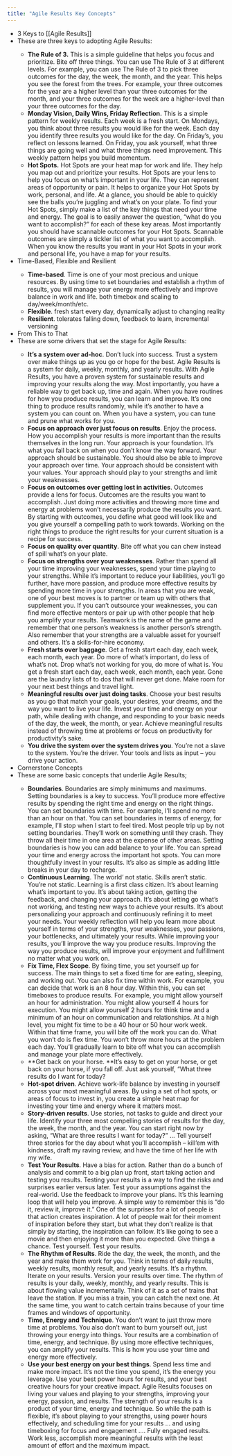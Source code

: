 ```yaml
---
title: "Agile Results Key Concepts"
---
```


- 3 Keys to [[Agile Results]]<span id='SmroGWkh7'/>
- These are three keys to adopting Agile Results:<span id='TlxkIeqxO'/>
    - **The Rule of 3.** This is a simple guideline that helps you focus and prioritize. Bite off three things. You can use The Rule of 3 at different levels. For example, you can use The Rule of 3 to pick three outcomes for the day, the week, the month, and the year. This helps you see the forest from the trees. For example, your three outcomes for the year are a higher level than your three outcomes for the month, and your three outcomes for the week are a higher-level than your three outcomes for the day.<span id='bMI_Bs1AI'/>
    - **Monday Vision, Daily Wins, Friday Reflection.** This is a simple pattern for weekly results. Each week is a fresh start. On Mondays, you think about three results you would like for the week. Each day you identify three results you would like for the day. On Friday’s, you reflect on lessons learned. On Friday, you ask yourself, what three things are going well and what three things need improvement. This weekly pattern helps you build momentum.<span id='zLkLlYNHE'/>
    - **Hot Spots.** Hot Spots are your heat map for work and life. They help you map out and prioritize your results. Hot Spots are your lens to help you focus on what’s important in your life. They can represent areas of opportunity or pain. It helps to organize your Hot Spots by work, personal, and life. At a glance, you should be able to quickly see the balls you’re juggling and what’s on your plate. To find your Hot Spots, simply make a list of the key things that need your time and energy. The goal is to easily answer the question, “what do you want to accomplish?” for each of these key areas. Most importantly you should have scannable outcomes for your Hot Spots. Scannable outcomes are simply a tickler list of what you want to accomplish. When you know the results you want in your Hot Spots in your work and personal life, you have a map for your results.<span id='m8lX3i_h6'/>
- Time-Based, Flexible and Resilient<span id='9xmIZQkuR'/>
    - **Time-based**. Time is one of your most precious and unique resources. By using time to set boundaries and establish a rhythm of results, you will manage your energy more effectively and improve balance in work and life. both timebox and scaling to day/week/month/etc.<span id='Y0S3WIfPz'/>
    - **Flexible**. fresh start every day, dynamically adjust to changing reality<span id='mzdfhz-_Q'/>
    - **Resilient**. tolerates falling down, feedback to learn, incremental versioning<span id='labDOh-rb'/>
- From This to That<span id='YEGb9kvj2'/>
- These are some drivers that set the stage for Agile Results:<span id='71FsXgVI4'/>
    - **It’s a system over ad-hoc**. Don’t luck into success. Trust a system over make things up as you go or hope for the best. Agile Results is a system for daily, weekly, monthly, and yearly results. With Agile Results, you have a proven system for sustainable results and improving your results along the way. Most importantly, you have a reliable way to get back up, time and again. When you have routines for how you produce results, you can learn and improve. It’s one thing to produce results randomly, while it’s another to have a system you can count on. When you have a system, you can tune and prune what works for you.<span id='N549ARMb6'/>
    - **Focus on approach over just focus on results**. Enjoy the process. How you accomplish your results is more important than the results themselves in the long run. Your approach is your foundation. It’s what you fall back on when you don’t know the way forward. Your approach should be sustainable. You should also be able to improve your approach over time. Your approach should be consistent with your values. Your approach should play to your strengths and limit your weaknesses.<span id='hNWEoSGqI'/>
    - **Focus on outcomes over getting lost in activities**. Outcomes provide a lens for focus. Outcomes are the results you want to accomplish. Just doing more activities and throwing more time and energy at problems won’t necessarily produce the results you want. By starting with outcomes, you define what good will look like and you give yourself a compelling path to work towards. Working on the right things to produce the right results for your current situation is a recipe for success.<span id='NNrw1o9IR'/>
    - **Focus on quality over quantity**. Bite off what you can chew instead of spill what’s on your plate.<span id='1qitmD67c'/>
    - **Focus on strengths over your weaknesses**. Rather than spend all your time improving your weaknesses, spend your time playing to your strengths. While it’s important to reduce your liabilities, you’ll go further, have more passion, and produce more effective results by spending more time in your strengths. In areas that you are weak, one of your best moves is to partner or team up with others that supplement you. If you can’t outsource your weaknesses, you can find more effective mentors or pair up with other people that help you amplify your results. Teamwork is the name of the game and remember that one person’s weakness is another person’s strength. Also remember that your strengths are a valuable asset for yourself and others. It’s a skills-for-hire economy.<span id='sASfLJTfX'/>
    - **Fresh starts over baggage**. Get a fresh start each day, each week, each month, each year. Do more of what’s important, do less of what’s not. Drop what’s not working for you, do more of what is. You get a fresh start each day, each week, each month, each year. Gone are the laundry lists of to dos that will never get done. Make room for your next best things and travel light.<span id='BY7ILSCgo'/>
    - **Meaningful results over just doing tasks**. Choose your best results as you go that match your goals, your desires, your dreams, and the way you want to live your life. Invest your time and energy on your path, while dealing with change, and responding to your basic needs of the day, the week, the month, or year. Achieve meaningful results instead of throwing time at problems or focus on productivity for productivity’s sake.<span id='a0lErZJhj'/>
    - **You drive the system over the system drives you**. You’re not a slave to the system. You’re the driver. Your tools and lists as input – you drive your action.<span id='DRz6S3n-U'/>
- Cornerstone Concepts<span id='a8OT5G1VR'/>
- These are some basic concepts that underlie Agile Results;<span id='jp1p02RFG'/>
    - **Boundaries**. Boundaries are simply minimums and maximums. Setting boundaries is a key to success. You’ll produce more effective results by spending the right time and energy on the right things. You can set boundaries with time. For example, I’ll spend no more than an hour on that. You can set boundaries in terms of energy, for example, I’ll stop when I start to feel tired. Most people trip up by not setting boundaries. They’ll work on something until they crash. They throw all their time in one area at the expense of other areas. Setting boundaries is how you can add balance to your life. You can spread your time and energy across the important hot spots. You can more thoughtfully invest in your results. It’s also as simple as adding little breaks in your day to recharge.<span id='jRzjzqb3D'/>
    - **Continuous Learning**. The world’ not static. Skills aren’t static. You’re not static. Learning is a first class citizen. It’s about learning what’s important to you. It’s about taking action, getting the feedback, and changing your approach. It’s about letting go what’s not working, and testing new ways to achieve your results. It’s about personalizing your approach and continuously refining it to meet your needs. Your weekly reflection will help you learn more about yourself in terms of your strengths, your weaknesses, your passions, your bottlenecks, and ultimately your results. While improving your results, you’ll improve the way you produce results. Improving the way you produce results, will improve your enjoyment and fulfillment no matter what you work on.<span id='Z6c02VR_T'/>
    - **Fix Time, Flex Scope**. By fixing time, you set yourself up for success. The main things to set a fixed time for are eating, sleeping, and working out. You can also fix time within work. For example, you can decide that work is an 8 hour day. Within this, you can set timeboxes to produce results. For example, you might allow yourself an hour for administration. You might allow yourself 4 hours for execution. You might allow yourself 2 hours for think time and a minimum of an hour on communication and relationships. At a high level, you might fix time to be a 40 hour or 50 hour work week. Within that time frame, you will bite off the work you can do. What you won’t do is flex time. You won’t throw more hours at the problem each day. You’ll gradually learn to bite off what you can accomplish and manage your plate more effectively.<span id='mddwgjJ4L'/>
    - **Get back on your horse. **It’s easy to get on your horse, or get back on your horse, if you fall off. Just ask yourself, “What three results do I want for today?<span id='XhwrSl7Ir'/>
    - **Hot-spot driven**. Achieve work-life balance by investing in yourself across your most meaningful areas. By using a set of hot spots, or areas of focus to invest in, you create a simple heat map for investing your time and energy where it matters most.<span id='idcg_vWyD'/>
    - **Story-driven results**. Use stories, not tasks to guide and direct your life. Identify your three most compelling stories of results for the day, the week, the month, and the year. You can start right now by asking, “What are three results I want for today?” … Tell yourself three stories for the day about what you’ll accomplish – kill’em with kindness, draft my raving review, and have the time of her life with my wife.<span id='lMQ52zd90'/>
    - **Test Your Results**. Have a bias for action. Rather than do a bunch of analysis and commit to a big plan up front, start taking action and testing you results. Testing your results is a way to find the risks and surprises earlier versus later. Test your assumptions against the real-world. Use the feedback to improve your plans. It’s this learning loop that will help you improve. A simple way to remember this is “do it, review it, improve it.” One of the surprises for a lot of people is that action creates inspiration. A lot of people wait for their moment of inspiration before they start, but what they don’t realize is that simply by starting, the inspiration can follow. It’s like going to see a movie and then enjoying it more than you expected. Give things a chance. Test yourself. Test your results.<span id='q1EmZB8g5'/>
    - **The Rhythm of Results**. Ride the day, the week, the month, and the year and make them work for you. Think in terms of daily results, weekly results, monthly result, and yearly results. It’s a rhythm. Iterate on your results. Version your results over time. The rhythm of results is your daily, weekly, monthly, and yearly results. This is about flowing value incrementally. Think of it as a set of trains that leave the station. If you miss a train, you can catch the next one. At the same time, you want to catch certain trains because of your time frames and windows of opportunity.<span id='NUDfghcPl'/>
    - **Time, Energy and Technique**. You don’t want to just throw more time at problems. You also don’t want to burn yourself out, just throwing your energy into things. Your results are a combination of time, energy, and technique. By using more effective techniques, you can amplify your results. This is how you use your time and energy more effectively.<span id='-FxipBtEb'/>
    - **Use your best energy on your best things**. Spend less time and make more impact. It’s not the time you spend, it’s the energy you leverage. Use your best power hours for results, and your best creative hours for your creative impact. Agile Results focuses on living your values and playing to your strengths, improving your energy, passion, and results. The strength of your results is a product of your time, energy and technique. So while the path is flexible, it’s about playing to your strengths, using power hours effectively, and scheduling time for your results … and using timeboxing for focus and engagement …. Fully engaged results. Work less, accomplish more meaningful results with the least amount of effort and the maximum impact.<span id='g4Zg76gmz'/>
